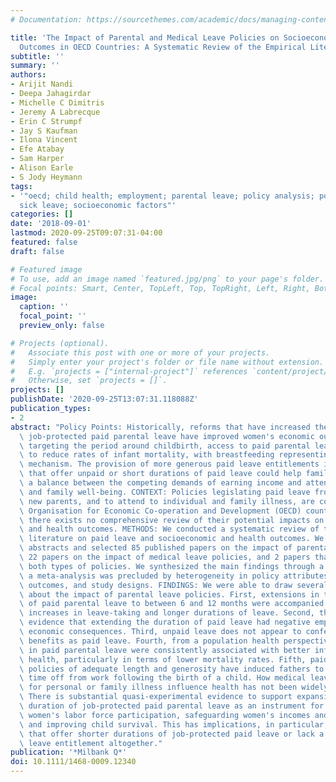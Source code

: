 ```yaml
---
# Documentation: https://sourcethemes.com/academic/docs/managing-content/

title: 'The Impact of Parental and Medical Leave Policies on Socioeconomic and Health
  Outcomes in OECD Countries: A Systematic Review of the Empirical Literature'
subtitle: ''
summary: ''
authors:
- Arijit Nandi
- Deepa Jahagirdar
- Michelle C Dimitris
- Jeremy A Labrecque
- Erin C Strumpf
- Jay S Kaufman
- Ilona Vincent
- Efe Atabay
- Sam Harper
- Alison Earle
- S Jody Heymann
tags:
- '"oecd; child health; employment; parental leave; policy analysis; population health;
  sick leave; socioeconomic factors"'
categories: []
date: '2018-09-01'
lastmod: 2020-09-25T09:07:31-04:00
featured: false
draft: false

# Featured image
# To use, add an image named `featured.jpg/png` to your page's folder.
# Focal points: Smart, Center, TopLeft, Top, TopRight, Left, Right, BottomLeft, Bottom, BottomRight.
image:
  caption: ''
  focal_point: ''
  preview_only: false

# Projects (optional).
#   Associate this post with one or more of your projects.
#   Simply enter your project's folder or file name without extension.
#   E.g. `projects = ["internal-project"]` references `content/project/deep-learning/index.md`.
#   Otherwise, set `projects = []`.
projects: []
publishDate: '2020-09-25T13:07:31.118088Z'
publication_types:
- 2
abstract: "Policy Points: Historically, reforms that have increased the duration of\
  \ job-protected paid parental leave have improved women's economic outcomes. By\
  \ targeting the period around childbirth, access to paid parental leave also appears\
  \ to reduce rates of infant mortality, with breastfeeding representing one potential\
  \ mechanism. The provision of more generous paid leave entitlements in countries\
  \ that offer unpaid or short durations of paid leave could help families strike\
  \ a balance between the competing demands of earning income and attending to personal\
  \ and family well-being. CONTEXT: Policies legislating paid leave from work for\
  \ new parents, and to attend to individual and family illness, are common across\
  \ Organisation for Economic Co-operation and Development (OECD) countries. However,\
  \ there exists no comprehensive review of their potential impacts on economic, social,\
  \ and health outcomes. METHODS: We conducted a systematic review of the peer-reviewed\
  \ literature on paid leave and socioeconomic and health outcomes. We reviewed 5,538\
  \ abstracts and selected 85 published papers on the impact of parental leave policies,\
  \ 22 papers on the impact of medical leave policies, and 2 papers that evaluated\
  \ both types of policies. We synthesized the main findings through a narrative description;\
  \ a meta-analysis was precluded by heterogeneity in policy attributes, policy changes,\
  \ outcomes, and study designs. FINDINGS: We were able to draw several conclusions\
  \ about the impact of parental leave policies. First, extensions in the duration\
  \ of paid parental leave to between 6 and 12 months were accompanied by attendant\
  \ increases in leave-taking and longer durations of leave. Second, there was little\
  \ evidence that extending the duration of paid leave had negative employment or\
  \ economic consequences. Third, unpaid leave does not appear to confer the same\
  \ benefits as paid leave. Fourth, from a population health perspective, increases\
  \ in paid parental leave were consistently associated with better infant and child\
  \ health, particularly in terms of lower mortality rates. Fifth, paid paternal leave\
  \ policies of adequate length and generosity have induced fathers to take additional\
  \ time off from work following the birth of a child. How medical leave policies\
  \ for personal or family illness influence health has not been widely studied. CONCLUSIONS:\
  \ There is substantial quasi-experimental evidence to support expansions in the\
  \ duration of job-protected paid parental leave as an instrument for supporting\
  \ women's labor force participation, safeguarding women's incomes and earnings,\
  \ and improving child survival. This has implications, in particular, for countries\
  \ that offer shorter durations of job-protected paid leave or lack a national paid\
  \ leave entitlement altogether."
publication: '*Milbank Q*'
doi: 10.1111/1468-0009.12340
---
```

